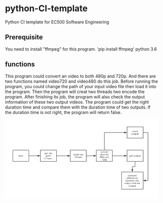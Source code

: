 # python-CI-template
Python CI template for EC500 Software Engineering

## Prerequisite
You need to install "ffmpeg" for this program. 'pip install ffmpeg'
python 3.6
## functions
This program could convert an video to both 480p and 720p. And there are two functions named video720 and video480 do this job. Before running the program, you could change the path of your input video file then load it into the program. Then the program will creat two threads two encode the program. After finishing its job, the program will also check the output information of these two output videos. The program could get the right duration time and compare them with the duration time of two outputs. If the duration time is not right, the program will return false.

![1](https://github.com/ec500-software-engineering/exercise-2-ffmpeg-liuknan/raw/master/ex2.png)

